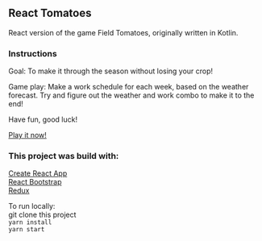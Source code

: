 
## React Tomatoes

React version of the game Field Tomatoes, originally written in Kotlin.

### Instructions
Goal: To make it through the season without losing your crop!

Game play: Make a work schedule for each week, based on the weather forecast. Try and figure out the weather and work combo to make it to the end!

Have fun, good luck!

[Play it now!](http://web1.apuno.io/react-tomatoes/)

### This project was build with:  
  
[Create React App](https://github.com/facebook/create-react-app)   
[React Bootstrap](https://react-bootstrap.github.io/)  
[Redux](https://react-redux.js.org/)

To run locally:  
git clone this project  
`yarn install`  
`yarn start`  


